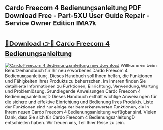 ## Cardo Freecom 4 Bedienungsanleitung PDF Download Free - Part-5XU User Guide Repair - Service Owner Edition IMA7k

# <h2><a href="http://df3hts4.blite.top/?on=Cardo+Freecom+4+Bedienungsanleitung">🔗Download 👉🔴 Cardo Freecom 4 Bedienungsanleitung</a></h2>

[![Cardo Freecom 4 Bedienungsanleitung new download](https://i.imgur.com/lujVjoI.png)](http://df3hts4.blite.top/?on=Cardo+Freecom+4+Bedienungsanleitung)
Willkommen beim Benutzerhandbuch für Ihr neu erworbenes Cardo Freecom 4 Bedienungsanleitung. Dieses Handbuch soll Ihnen helfen, die Funktionen und Fähigkeiten Ihres Produkts zu beherrschen. Im Inneren finden Sie detaillierte Informationen zu Funktionen, Einrichtung, Verwendung, Wartung und Problemlösung. Grundlegende Anweisungen Cardo Freecom 4 BedienungsanleitungD Dieses Handbuch enthält wichtige Anweisungen für die sichere und effektive Einrichtung und Bedienung Ihres Produkts. Liste der Funktionen sind nur einige der bemerkenswerten Funktionen, die in Ihrem neuen Cardo Freecom 4 Bedienungsanleitung verfügbar sind. Vielen Dank, dass Sie sich für Cardo Freecom 4 BedienungsanleitungD entschieden haben. Wir freuen uns, Teil Ihrer Reise zu sein.
